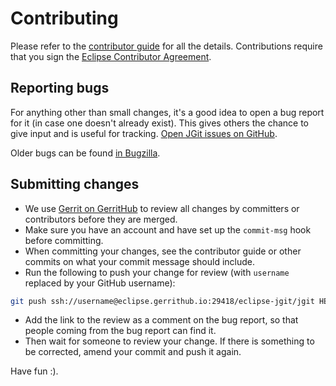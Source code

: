 # Contributing

Please refer to the [contributor guide](https://wiki.eclipse.org/EGit/Contributor_Guide) for all the details.
Contributions require that you sign the [Eclipse Contributor Agreement](https://www.eclipse.org/legal/ECA.php).

## Reporting bugs

For anything other than small changes, it's a good idea to open a bug
report for it (in case one doesn't already exist). This gives others the
chance to give input and is useful for tracking. 
[Open JGit issues on GitHub](https://github.com/eclipse-jgit/jgit/issues).

Older bugs can be found [in Bugzilla](https://bugs.eclipse.org/bugs/buglist.cgi?bug_status=__open__&component=JGit&list_id=21379030&product=JGit).

## Submitting changes

- We use [Gerrit on GerritHub](https://eclipse.gerrithub.io/q/project:eclipse-jgit/jgit+status:open)
  to review all changes by committers or contributors before they are merged.
- Make sure you have an account and have set up the `commit-msg` hook
before committing.
- When committing your changes, see the contributor guide or other commits
on what your commit message should include.
- Run the following to push your change for review (with `username`
replaced by your GitHub username):

```bash
git push ssh://username@eclipse.gerrithub.io:29418/eclipse-jgit/jgit HEAD:refs/for/master
```

- Add the link to the review as a comment on the bug report, so that
people coming from the bug report can find it.
- Then wait for someone to review your change. If there is something to be
corrected, amend your commit and push it again.

Have fun :).
